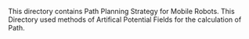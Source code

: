 This directory contains Path Planning Strategy for Mobile Robots.
This Directory used methods of Artifical Potential Fields for the calculation of Path.
